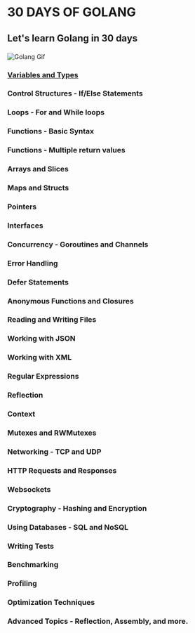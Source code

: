 # <p align="">30 DAYS OF GOLANG</p>

## <p align=""> Let's learn Golang in 30 days</p>

<img src=" https://i.pinimg.com/originals/bc/75/22/bc75225ef044d29d1f2d1c051d9b8063.gif" alt="Golang Gif" align="center"/>

### [Variables and Types](./day-1/variables_and_types.go)

### Control Structures - If/Else Statements

### Loops - For and While loops

### Functions - Basic Syntax

### Functions - Multiple return values

### Arrays and Slices

### Maps and Structs

### Pointers

### Interfaces

### Concurrency - Goroutines and Channels

### Error Handling

### Defer Statements

### Anonymous Functions and Closures

### Reading and Writing Files

### Working with JSON

### Working with XML

### Regular Expressions

### Reflection

### Context

### Mutexes and RWMutexes

### Networking - TCP and UDP

### HTTP Requests and Responses

### Websockets

### Cryptography - Hashing and Encryption

### Using Databases - SQL and NoSQL

### Writing Tests

### Benchmarking

### Profiling

### Optimization Techniques

### Advanced Topics - Reflection, Assembly, and more.
